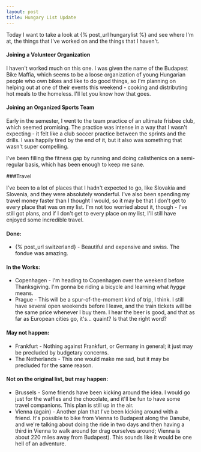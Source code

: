 ```yaml
---
layout: post
title: Hungary List Update
---
```


Today I want to take a look at {% post_url hungarylist %} and see where I'm at, the things that I've worked on and the things that I haven't.

#### Joining a Volunteer Organization
I haven't worked much on this one. I was given the name of the Budapest Bike Maffia, which seems to be a loose organization of young Hungarian people who own bikes and like to do good things, so I'm planning on helping out at one of their events this weekend - cooking and distributing hot meals to the homeless. I'll let you know how that goes.

#### Joining an Organized Sports Team
Early in the semester, I went to the team practice of an ultimate frisbee club, which seemed promising. The practice was intense in a way that I wasn't expecting - it felt like a club soccer practice between the sprints and the drills. I was happily tired by the end of it, but it also was something that wasn't super compelling.

I've been filling the fitness gap by running and doing calisthenics on a semi-regular basis, which has been enough to keep me sane.

###Travel

I've been to a lot of places that I hadn't expected to go, like Slovakia and Slovenia, and they were absolutely wonderful. I've also been spending my travel money faster than I thought I would, so it may be that I don't get to every place that was on my list. I'm not too worried about it, though - I've still got plans, and if I don't get to every place on my list, I'll still have enjoyed some incredible travel.

#### Done:
* {% post_url switzerland} - Beautiful and expensive and swiss. The fondue was amazing.

#### In the Works:
* Copenhagen - I'm heading to Copenhagen over the weekend before Thanksgiving. I'm gonna be riding a bicycle and learning what *hygge* means.
* Prague - This will be a spur-of-the-moment kind of trip, I think. I still have several open weekends before I leave, and the train tickets will be the same price whenever I buy them. I hear the beer is good, and that as far as European cities go, it's... quaint? Is that the right word?

#### May not happen:
* Frankfurt - Nothing against Frankfurt, or Germany in general; it just may be precluded by budgetary concerns.
* The Netherlands - This one would make me sad, but it may be precluded for the same reason.

#### Not on the original list, but may happen:
* Brussels - Some friends have been kicking around the idea. I would go just for the waffles and the chocolate, and it'll be fun to have some travel companions. This plan is still up in the air.
* Vienna (again) - Another plan that I've been kicking around with a friend. It's possible to bike from Vienna to Budapest along the Danube, and we're talking about doing the ride in two days and then having a third in Vienna to walk around (or drag ourselves around; Vienna is about 220 miles away from Budapest). This sounds like it would be one hell of an adventure.